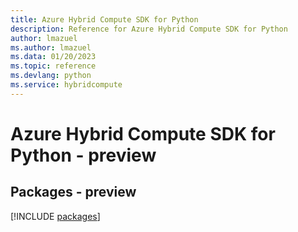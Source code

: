 ```yaml
---
title: Azure Hybrid Compute SDK for Python
description: Reference for Azure Hybrid Compute SDK for Python
author: lmazuel
ms.author: lmazuel
ms.data: 01/20/2023
ms.topic: reference
ms.devlang: python
ms.service: hybridcompute
---
```

# Azure Hybrid Compute SDK for Python - preview
## Packages - preview
[!INCLUDE [packages](hybrid-compute-index.md)]